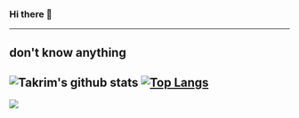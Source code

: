 ### Hi there 👋
---
don't know anything
---

![Takrim's github stats](https://github-readme-stats.vercel.app/api?username=tajultonim&count_private=true&show_icons=true)
[![Top Langs](https://github-readme-stats.vercel.app/api/top-langs/?username=tajultonim&langs_count=8&layout=compact)](https://github.com/tajultonim)
---
![](https://komarev.com/ghpvc/?username=tajultonim&color=blue)
